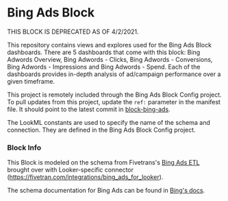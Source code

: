 # Bing Ads Block

THIS BLOCK IS DEPRECATED AS OF 4/2/2021.

This repository contains views and explores used for the Bing Ads Block dashboards. There are 5 dashboards that come with this block: Bing Adwords Overview, Bing Adwords - Clicks, Bing Adwords - Conversions, Bing Adwords - Impressions and Bing Adwords - Spend. Each of the dashboards provides in-depth analysis of ad/campaign performance over a given timeframe.

This project is remotely included through the Bing Ads Block Config project.
To pull updates from this project, update the `ref:` parameter in the manifest file. It should point to the latest commit in [block-bing-ads](https://github.com/looker/block-bing-ads/commits/master).

The LookML constants are used to specify the name of the schema and connection. They are defined in the Bing Ads Block Config project.

### Block Info

This Block is modeled on the schema from Fivetrans's [Bing Ads ETL](https://fivetran.com/directory/bing-ads) brought over with Looker-specific connector (https://fivetran.com/integrations/bing_ads_for_looker).

The schema documentation for Bing Ads can be found in [Bing's docs](https://docs.microsoft.com/en-us/advertising/guides/reference?view=bingads-13).


